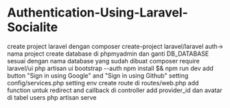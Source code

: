 # Authentication-Using-Laravel-Socialite
create project laravel dengan composer create-project laravel/laravel auth-> nama project
create database di phpmyadmin dan ganti DB_DATABASE sesuai dengan nama database yang sudah dibuat
composer require laravel/ui
php artisan ui bootstrap --auth
npm install $& npm run dev
add button "Sign in using Google" and "Sign in using Github"
setting config/services.php
setting env
create route di routes/web.php
add function untuk redirect and callback di controller
add provider_id dan avatar di tabel users
php artisan serve
